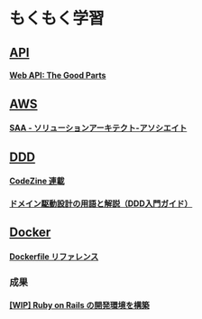 # もくもく学習

## [API](./API)

#### [Web API: The Good Parts](https://www.amazon.jp/dp/4873116864)

## [AWS](./AWS)

#### [SAA - ソリューションアーキテクト-アソシエイト](https://www.amazon.jp/dp/479739739X)

## [DDD](./DDD)

#### [CodeZine 連載](https://codezine.jp/article/corner/655)  
#### [ドメイン駆動設計の用語と解説（DDD入門ガイド）](https://kuroeveryday.blogspot.com/2019/02/learn-domain-driven-design-quickly.html)  

## [Docker](./docker)

#### [Dockerfile リファレンス](http://docs.docker.jp/engine/reference/builder.html)

### 成果
#### [[WIP] Ruby on Rails の開発環境を構築](./rails)

